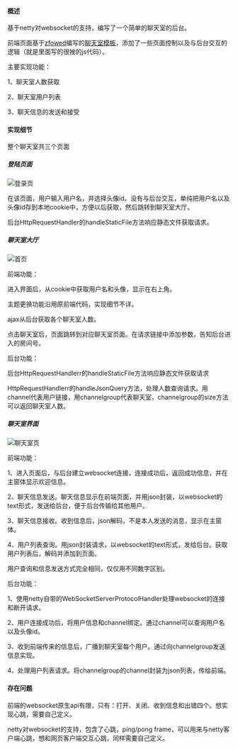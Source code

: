 #### 概述

基于netty对websocket的支持，编写了一个简单的聊天室的后台。

前端页面基于[zfowed](https://github.com/zfowed)编写的[聊天室模板](https://github.com/zfowed/charooms-html)，添加了一些页面控制以及与后台交互的逻辑（就是里面写的很挫的js代码）。

主要实现功能：

1、聊天室人数获取

2、聊天室用户列表

3、聊天信息的发送和接受

#### 实现细节

整个聊天室共三个页面

##### 登陆页面

![登录页](https://github.com/zfowed/charooms-html/raw/master/screenshots/login.jpg)

在该页面，用户输入用户名，并选择头像id。没有与后台交互，单纯把用户名以及头像id存到本地cookie中，方便以后获取，然后跳转到聊天室大厅。

后台HttpRequestHandler的handleStaticFile方法响应静态文件获取请求。

##### 聊天室大厅

![首页](https://github.com/zfowed/charooms-html/raw/master/screenshots/index.jpg)

前端功能：

进入界面后，从cookie中获取用户名和头像，显示在右上角。

主题更换功能沿用原前端代码，实现细节不详。

ajax从后台获取各个聊天室人数。

点击聊天室后，页面跳转到对应聊天室页面。在请求链接中添加参数，告知后台进入的房间号。

后台功能：

后台HttpRequestHandlerr的handleStaticFile方法响应静态文件获取请求

HttpRequestHandlerr的handleJsonQuery方法，处理人数查询请求。用channel代表用户链接，用channelgroup代表聊天室，channelgroup的size方法可以返回聊天室人数。

##### 聊天室界面

![聊天室页](https://github.com/zfowed/charooms-html/raw/master/screenshots/room.jpg)

前端功能：

1、进入页面后，与后台建立websocket连接，连接成功后，返回成功信息，并在主窗体显示欢迎信息。

2、聊天信息发送。聊天信息显示在前端页面，并用json封装，以websocket的text形式，发送给后台，便于后台传输给其他用户。

3、聊天信息接收。收到信息后，json解码，不是本人发送的消息，显示在主窗体。

4、用户列表查询。用json封装请求，以websocket的text形式，发给后台。获取用户列表后，解码并添加到页面。

用户查询和信息发送方式完全相同，仅仅用不同数字区别。

后台功能：

1、使用netty自带的WebSocketServerProtocolHandler处理websocket的连接和断开请求。

2、用户连接成功后，将用户信息和channel绑定。通过channel可以查询用户名以及头像id。

3、收到前端传来的信息后，广播到聊天室每个用户。通过向channelgroup发送信息实现。

4、处理用户列表请求。将channelgroup的channel封装为json列表，传给前端。

#### 存在问题

前端的websocket原生api有限，只有：打开、关闭、收到信息和出错四个。想实现心跳，需要自己定义。

netty对websocket的支持，包含了心跳，ping/pong frame，可以用来与netty客户端心跳，想和网页客户端交互心跳，同样需要自己定义。




